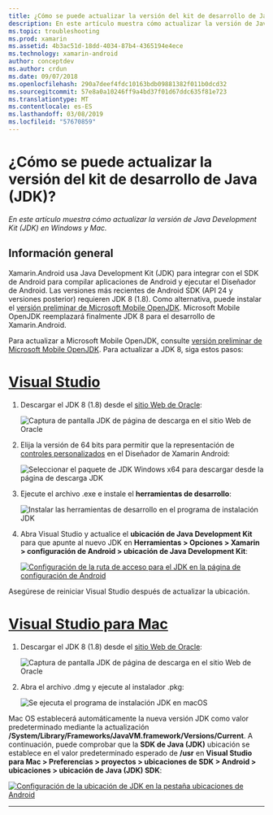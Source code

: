 ```yaml
---
title: ¿Cómo se puede actualizar la versión del kit de desarrollo de Java (JDK)?
description: En este artículo muestra cómo actualizar la versión de Java Development Kit (JDK) en Windows y Mac.
ms.topic: troubleshooting
ms.prod: xamarin
ms.assetid: 4b3ac51d-18dd-4034-87b4-4365194e4ece
ms.technology: xamarin-android
author: conceptdev
ms.author: crdun
ms.date: 09/07/2018
ms.openlocfilehash: 290a7deef4fdc10163bdb09881382f011b0dcd32
ms.sourcegitcommit: 57e8a0a10246ff9a4bd37f01d67ddc635f81e723
ms.translationtype: MT
ms.contentlocale: es-ES
ms.lasthandoff: 03/08/2019
ms.locfileid: "57670859"
---
```

# <a name="how-do-i-update-the-java-development-kit-jdk-version"></a>¿Cómo se puede actualizar la versión del kit de desarrollo de Java (JDK)?

_En este artículo muestra cómo actualizar la versión de Java Development Kit (JDK) en Windows y Mac._

## <a name="overview"></a>Información general

Xamarin.Android usa Java Development Kit (JDK) para integrar con el SDK de Android para compilar aplicaciones de Android y ejecutar el Diseñador de Android. Las versiones más recientes de Android SDK (API 24 y versiones posterior) requieren JDK 8 (1.8). Como alternativa, puede instalar el [versión preliminar de Microsoft Mobile OpenJDK](~/android/get-started/installation/openjdk.md). Microsoft Mobile OpenJDK reemplazará finalmente JDK 8 para el desarrollo de Xamarin.Android.

Para actualizar a Microsoft Mobile OpenJDK, consulte [versión preliminar de Microsoft Mobile OpenJDK](~/android/get-started/installation/openjdk.md). Para actualizar a JDK 8, siga estos pasos:

# <a name="visual-studiotabwindows"></a>[Visual Studio](#tab/windows)

1.  Descargar el JDK 8 (1.8) desde el [sitio Web de Oracle](https://www.oracle.com/technetwork/java/javase/downloads/index.html):

    ![Captura de pantalla JDK de página de descarga en el sitio Web de Oracle](update-jdk-images/image1.png)

2.  Elija la versión de 64 bits para permitir que la representación de [controles personalizados](https://developer.xamarin.com/releases/vs/xamarin.vs_4/xamarin.vs_4.2/#androiddesignercustomcontrols) en el Diseñador de Xamarin Android:

    ![Seleccionar el paquete de JDK Windows x64 para descargar desde la página de descarga JDK](update-jdk-images/image2.png)

3.  Ejecute el archivo .exe e instale el **herramientas de desarrollo**:

    ![Instalar las herramientas de desarrollo en el programa de instalación JDK](update-jdk-images/image3.png)

4.  Abra Visual Studio y actualice el **ubicación de Java Development Kit** para que apunte al nuevo JDK en **Herramientas > Opciones > Xamarin > configuración de Android > ubicación de Java Development Kit**:

    [![Configuración de la ruta de acceso para el JDK en la página de configuración de Android](update-jdk-images/image4-sml.png)](update-jdk-images/image4.png#lightbox)

Asegúrese de reiniciar Visual Studio después de actualizar la ubicación.

# <a name="visual-studio-for-mactabmacos"></a>[Visual Studio para Mac](#tab/macos)

1.  Descargar el JDK 8 (1.8) desde el [sitio Web de Oracle](https://www.oracle.com/technetwork/java/javase/downloads/index.html):

    ![Captura de pantalla JDK de página de descarga en el sitio Web de Oracle](update-jdk-images/image1.png)

2.  Abra el archivo .dmg y ejecute al instalador .pkg:

    ![Se ejecuta el programa de instalación JDK en macOS](update-jdk-images/image5.png)

Mac OS establecerá automáticamente la nueva versión JDK como valor predeterminado mediante la actualización **/System/Library/Frameworks/JavaVM.framework/Versions/Current**. A continuación, puede comprobar que la **SDK de Java (JDK)** ubicación se establece en el valor predeterminado esperado de **/usr** en **Visual Studio para Mac > Preferencias > proyectos > ubicaciones de SDK > Android > ubicaciones > ubicación de Java (JDK) SDK**:

[![Configuración de la ubicación de JDK en la pestaña ubicaciones de Android](update-jdk-images/image6-sml.png)](update-jdk-images/image6.png#lightbox)

-----

